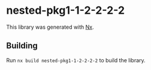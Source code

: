 # nested-pkg1-1-2-2-2-2

This library was generated with [Nx](https://nx.dev).

## Building

Run `nx build nested-pkg1-1-2-2-2-2` to build the library.

